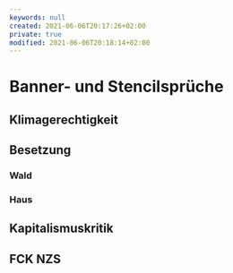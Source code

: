 ```yaml
---
keywords: null
created: 2021-06-06T20:17:26+02:00
private: true
modified: 2021-06-06T20:18:14+02:00
---
```


# Banner- und Stencilsprüche

## Klimagerechtigkeit

## Besetzung
### Wald

### Haus


## Kapitalismuskritik

## FCK NZS
